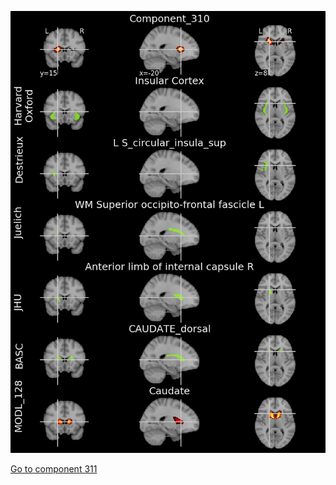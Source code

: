 


![310](preliminary/310.jpg "Component 310")

[Go to component 311](https://parietal-inria.github.io/MODL_atlas/1024/311 "Component 311")